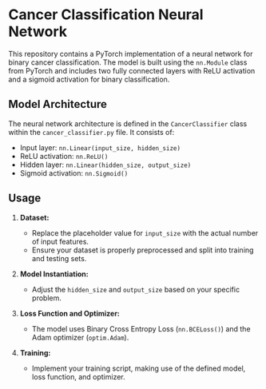 # Cancer Classification Neural Network

This repository contains a PyTorch implementation of a neural network for binary cancer classification. The model is built using the `nn.Module` class from PyTorch and includes two fully connected layers with ReLU activation and a sigmoid activation for binary classification.

## Model Architecture

The neural network architecture is defined in the `CancerClassifier` class within the `cancer_classifier.py` file. It consists of:
- Input layer: `nn.Linear(input_size, hidden_size)`
- ReLU activation: `nn.ReLU()`
- Hidden layer: `nn.Linear(hidden_size, output_size)`
- Sigmoid activation: `nn.Sigmoid()`

## Usage

1. **Dataset:**
   - Replace the placeholder value for `input_size` with the actual number of input features.
   - Ensure your dataset is properly preprocessed and split into training and testing sets.

2. **Model Instantiation:**
   - Adjust the `hidden_size` and `output_size` based on your specific problem.

3. **Loss Function and Optimizer:**
   - The model uses Binary Cross Entropy Loss (`nn.BCELoss()`) and the Adam optimizer (`optim.Adam`).

4. **Training:**
   - Implement your training script, making use of the defined model, loss function, and optimizer.
